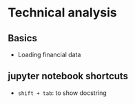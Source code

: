 # Technical analysis

## Basics
- Loading financial data

## jupyter notebook shortcuts
- `shift + tab`: to show docstring